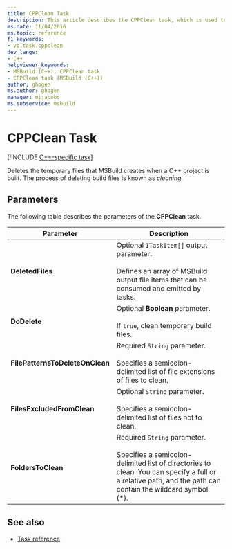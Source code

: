 ```yaml
---
title: CPPClean Task
description: This article describes the CPPClean task, which is used to delete the temporary files that MSBuild creates when a C++ project is built.
ms.date: 11/04/2016
ms.topic: reference
f1_keywords:
- vc.task.cppclean
dev_langs:
- C++
helpviewer_keywords:
- MSBuild (C++), CPPClean task
- CPPClean task (MSBuild (C++))
author: ghogen
ms.author: ghogen
manager: mijacobs
ms.subservice: msbuild
---
```

# CPPClean Task

[!INCLUDE [C++-specific task](./includes/cpp-task.md)]

Deletes the temporary files that MSBuild creates when a C++ project is built. The process of deleting build files is known as *cleaning*.

## Parameters

 The following table describes the parameters of the **CPPClean** task.

|Parameter|Description|
|---------------|-----------------|
|**DeletedFiles**|Optional `ITaskItem[]` output parameter.<br /><br /> Defines an array of MSBuild output file items that can be consumed and emitted by tasks.|
|**DoDelete**|Optional **Boolean** parameter.<br /><br /> If `true`, clean temporary build files.|
|**FilePatternsToDeleteOnClean**|Required `String` parameter.<br /><br /> Specifies a semicolon-delimited list of file extensions of files to clean.|
|**FilesExcludedFromClean**|Optional `String` parameter.<br /><br /> Specifies a semicolon-delimited list of files not to clean.|
|**FoldersToClean**|Required `String` parameter.<br /><br /> Specifies a semicolon-delimited list of directories to clean. You can specify a full or a relative path, and the path can contain the wildcard symbol (*).|

## See also

- [Task reference](../msbuild/msbuild-task-reference.md)
